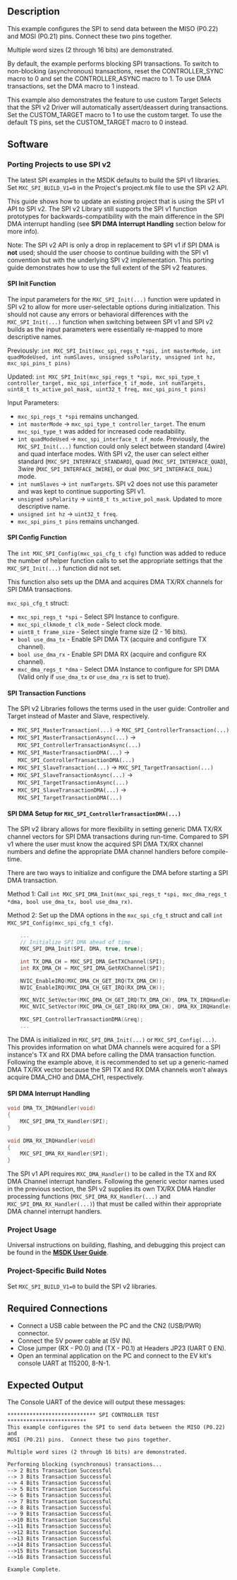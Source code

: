 ## Description

This example configures the SPI to send data between the MISO (P0.22) and
MOSI (P0.21) pins.  Connect these two pins together.

Multiple word sizes (2 through 16 bits) are demonstrated.

By default, the example performs blocking SPI transactions.  To switch to non-blocking (asynchronous) transactions, reset the CONTROLLER_SYNC macro to 0 and set the CONTROLLER_ASYNC macro to 1.  To use DMA transactions, set the DMA macro to 1 instead.

This example also demonstrates the feature to use custom Target Selects that the SPI v2 Driver will automatically assert/deassert during transactions. Set the CUSTOM_TARGET macro to 1 to use the custom target. To use the default TS pins, set the CUSTOM_TARGET macro to 0 instead.

## Software

### Porting Projects to use SPI v2

The latest SPI examples in the MSDK defaults to build the SPI v1 libraries. Set `MXC_SPI_BUILD_V1=0` in the Project's project.mk file to use the SPI v2 API.

This guide shows how to update an existing project that is using the SPI v1 API to SPI v2. The SPI v2 Library still supports the SPI v1 function prototypes for backwards-compatibility with the main difference in the SPI DMA interrupt handling (see **SPI DMA Interrupt Handling** section below for more info).

Note: The SPI v2 API is only a drop in replacement to SPI v1 if SPI DMA is **not** used; should the user choose to continue building with the SPI v1 convention but with the underlying SPI v2 implementation. This porting guide demonstrates how to use the full extent of the SPI v2 features.

#### SPI Init Function

The input parameters for the `MXC_SPI_Init(...)` function were updated in SPI v2 to allow for more user-selectable options during initialization. This should not cause any errors or behavioral differences with the `MXC_SPI_Init(...)` function when switching between SPI v1 and SPI v2 builds as the input parameters were essentially re-mapped to more descriptive names.

Previously: `int MXC_SPI_Init(mxc_spi_regs_t *spi, int masterMode, int quadModeUsed, int numSlaves, unsigned ssPolarity, unsigned int hz, mxc_spi_pins_t pins)`

Updated: `int MXC_SPI_Init(mxc_spi_regs_t *spi, mxc_spi_type_t controller_target, mxc_spi_interface_t if_mode, int numTargets, uint8_t ts_active_pol_mask, uint32_t freq, mxc_spi_pins_t pins)`

Input Parameters:
- `mxc_spi_regs_t *spi` remains unchanged.
- `int masterMode` -> `mxc_spi_type_t controller_target`. The enum `mxc_spi_type_t` was added for increased code readability.
- `int quadModeUsed` -> `mxc_spi_interface_t if_mode`. Previously, the `MXC_SPI_Init(...)` function could only select between standard (4wire) and quad interface modes. With SPI v2, the user can select either standard (`MXC_SPI_INTERFACE_STANDARD`), quad (`MXC_SPI_INTERFACE_QUAD`), 3wire (`MXC_SPI_INTERFACE_3WIRE`), or dual (`MXC_SPI_INTERFACE_DUAL`) mode.
- `int numSlaves` -> `int numTargets`. SPI v2 does not use this parameter and was kept to continue supporting SPI v1.
- `unsigned ssPolarity` -> `uint8_t ts_active_pol_mask`. Updated to more descriptive name.
- `unsigned int hz` -> `uint32_t freq`.
- `mxc_spi_pins_t pins` remains unchanged.

#### SPI Config Function

The `int MXC_SPI_Config(mxc_spi_cfg_t cfg)` function was added to reduce the number of helper function calls to set the appropriate settings that the `MXC_SPI_Init(...)` function did not set.

This function also sets up the DMA and acquires DMA TX/RX channels for SPI DMA transactions.

`mxc_spi_cfg_t` struct:
- `mxc_spi_regs_t *spi` - Select SPI Instance to configure.
- `mxc_spi_clkmode_t clk_mode` - Select clock mode.
- `uint8_t frame_size` - Select single frame size (2 - 16 bits).
- `bool use_dma_tx` - Enable SPI DMA TX (acquire and configure TX channel).
- `bool use_dma_rx` - Enable SPI DMA RX (acquire and configure RX channel).
- `mxc_dma_regs_t *dma` - Select DMA Instance to configure for SPI DMA (Valid only if `use_dma_tx` or `use_dma_rx` is set to true).

#### SPI Transaction Functions

The SPI v2 Libraries follows the terms used in the user guide: Controller and Target instead of Master and Slave, respectively.

- `MXC_SPI_MasterTransaction(...)`        -> `MXC_SPI_ControllerTransaction(...)`
- `MXC_SPI_MasterTransactionAsync(...)`   -> `MXC_SPI_ControllerTransactionAsync(...)`
- `MXC_SPI_MasterTransactionDMA(...)`     -> `MXC_SPI_ControllerTransactionDMA(...)`
- `MXC_SPI_SlaveTransaction(...)`         -> `MXC_SPI_TargetTransaction(...)`
- `MXC_SPI_SlaveTransactionAsync(...)`    -> `MXC_SPI_TargetTransactionAsync(...)`
- `MXC_SPI_SlaveTransactionDMA(...)`      -> `MXC_SPI_TargetTransactionDMA(...)`

#### SPI DMA Setup for `MXC_SPI_ControllerTransactionDMA(...)`

The SPI v2 library allows for more flexibility in setting generic DMA TX/RX channel vectors for SPI DMA transactions during run-time. Compared to SPI v1 where the user must know the acquired SPI DMA TX/RX channel numbers and define the appropriate DMA channel handlers before compile-time.

There are two ways to initialize and configure the DMA before starting a SPI DMA transaction.

Method 1: Call `int MXC_SPI_DMA_Init(mxc_spi_regs_t *spi, mxc_dma_regs_t *dma, bool use_dma_tx, bool use_dma_rx)`.

Method 2: Set up the DMA options in the `mxc_spi_cfg_t` struct and call `int MXC_SPI_Config(mxc_spi_cfg_t cfg)`.

```c
    ...
    // Initialize SPI DMA ahead of time.
    MXC_SPI_DMA_Init(SPI, DMA, true, true);

    int TX_DMA_CH = MXC_SPI_DMA_GetTXChannel(SPI);
    int RX_DMA_CH = MXC_SPI_DMA_GetRXChannel(SPI);

    NVIC_EnableIRQ(MXC_DMA_CH_GET_IRQ(TX_DMA_CH));
    NVIC_EnableIRQ(MXC_DMA_CH_GET_IRQ(RX_DMA_CH));

    MXC_NVIC_SetVector(MXC_DMA_CH_GET_IRQ(TX_DMA_CH), DMA_TX_IRQHandler);
    MXC_NVIC_SetVector(MXC_DMA_CH_GET_IRQ(RX_DMA_CH), DMA_RX_IRQHandler);

    MXC_SPI_ControllerTransactionDMA(&req);
    ...
```
The DMA is initialized in `MXC_SPI_DMA_Init(...)` or `MXC_SPI_Config(...)`. This provides information on what DMA channels were acquired for a SPI instance's TX and RX DMA before calling the DMA transaction function. Following the example above, it is recommended to set up a generic-named DMA TX/RX vector because the SPI TX and RX DMA channels won't always acquire DMA_CH0 and DMA_CH1, respectively. 

#### SPI DMA Interrupt Handling

```c
void DMA_TX_IRQHandler(void)
{
    MXC_SPI_DMA_TX_Handler(SPI);
}

void DMA_RX_IRQHandler(void)
{
    MXC_SPI_DMA_RX_Handler(SPI);
}

```
The SPI v1 API requires `MXC_DMA_Handler()` to be called in the TX and RX DMA Channel interrupt handlers. Following the generic vector names used in the previous section, the SPI v2 supplies its own TX/RX DMA Handler processing functions (`MXC_SPI_DMA_RX_Handler(...)` and `MXC_SPI_DMA_RX_Handler(...)`) that must be called within their appropriate DMA channel interrupt handlers.

### Project Usage

Universal instructions on building, flashing, and debugging this project can be found in the **[MSDK User Guide](https://analog-devices-msdk.github.io/msdk/USERGUIDE/)**.

### Project-Specific Build Notes

Set `MXC_SPI_BUILD_V1=0` to build the SPI v2 libraries.

## Required Connections

-   Connect a USB cable between the PC and the CN2 (USB/PWR) connector.
-   Connect the 5V power cable at (5V IN).
-   Close jumper (RX - P0.0) and (TX - P0.1) at Headers JP23 (UART 0 EN).
-   Open an terminal application on the PC and connect to the EV kit's console UART at 115200, 8-N-1.

## Expected Output

The Console UART of the device will output these messages:

```
**************************** SPI CONTROLLER TEST *************************
This example configures the SPI to send data between the MISO (P0.22) and
MOSI (P0.21) pins.  Connect these two pins together.

Multiple word sizes (2 through 16 bits) are demonstrated.

Performing blocking (synchronous) transactions...
--> 2 Bits Transaction Successful
--> 3 Bits Transaction Successful
--> 4 Bits Transaction Successful
--> 5 Bits Transaction Successful
--> 6 Bits Transaction Successful
--> 7 Bits Transaction Successful
--> 8 Bits Transaction Successful
--> 9 Bits Transaction Successful
-->10 Bits Transaction Successful
-->11 Bits Transaction Successful
-->12 Bits Transaction Successful
-->13 Bits Transaction Successful
-->14 Bits Transaction Successful
-->15 Bits Transaction Successful
-->16 Bits Transaction Successful

Example Complete.
```
